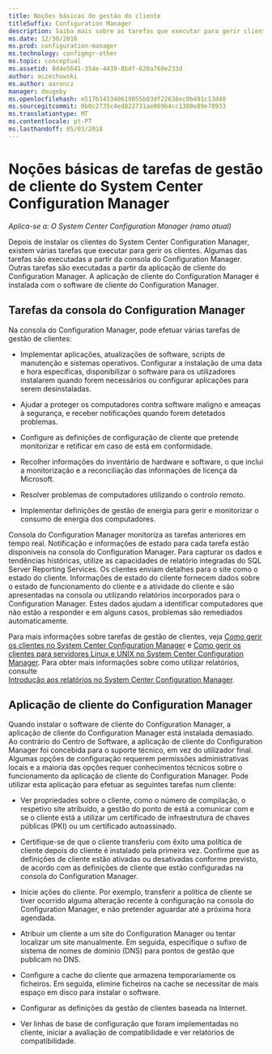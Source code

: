 ```yaml
---
title: Noções básicas de gestão do cliente
titleSuffix: Configuration Manager
description: Saiba mais sobre as tarefas que executar para gerir clientes do System Center Configuration Manager.
ms.date: 12/30/2016
ms.prod: configuration-manager
ms.technology: configmgr-other
ms.topic: conceptual
ms.assetid: 8d4e5641-354e-4439-8b4f-620a760e233d
author: aczechowski
ms.author: aaroncz
manager: dougeby
ms.openlocfilehash: e517b345340619055b03df22638ec0b491c13d40
ms.sourcegitcommit: 0b0c2735c4ed822731ae069b4cc1380e89e78933
ms.translationtype: MT
ms.contentlocale: pt-PT
ms.lasthandoff: 05/03/2018
---
```

# <a name="fundamentals-of-client-management-tasks-for-system-center-configuration-manager"></a>Noções básicas de tarefas de gestão de cliente do System Center Configuration Manager

*Aplica-se a: O System Center Configuration Manager (ramo atual)*

Depois de instalar os clientes do System Center Configuration Manager, existem várias tarefas que executar para gerir os clientes.  Algumas das tarefas são executadas a partir da consola do Configuration Manager. Outras tarefas são executadas a partir da aplicação de cliente do Configuration Manager. A aplicação de cliente do Configuration Manager é instalada com o software de cliente do Configuration Manager.

## <a name="configuration-manager-console-tasks"></a>Tarefas da consola do Configuration Manager
 Na consola do Configuration Manager, pode efetuar várias tarefas de gestão de clientes:  

-   Implementar aplicações, atualizações de software, scripts de manutenção e sistemas operativos. Configurar a instalação de uma data e hora específicas, disponibilizar o software para os utilizadores instalarem quando forem necessários ou configurar aplicações para serem desinstaladas.  

-   Ajudar a proteger os computadores contra software maligno e ameaças à segurança, e receber notificações quando forem detetados problemas.  

-   Configure as definições de configuração de cliente que pretende monitorizar e retificar em caso de está em conformidade.  

-   Recolher informações do inventário de hardware e software, o que inclui a monitorização e a reconciliação das informações de licença da Microsoft.  

-   Resolver problemas de computadores utilizando o controlo remoto.  

-   Implementar definições de gestão de energia para gerir e monitorizar o consumo de energia dos computadores.  

Consola do Configuration Manager monitoriza as tarefas anteriores em tempo real. Notificação e informações de estado para cada tarefa estão disponíveis na consola do Configuration Manager. Para capturar os dados e tendências históricas, utilize as capacidades de relatório integradas do SQL Server Reporting Services. Os clientes enviam detalhes para o site como o estado do cliente.  Informações de estado do cliente fornecem dados sobre o estado de funcionamento do cliente e a atividade do cliente e são apresentadas na consola ou utilizando relatórios incorporados para o Configuration Manager. Estes dados ajudam a identificar computadores que não estão a responder e em alguns casos, problemas são remediados automaticamente.  

 Para mais informações sobre tarefas de gestão de clientes, veja [Como gerir os clientes no System Center Configuration Manager](../../core/clients/manage/manage-clients.md) e [Como gerir os clientes para servidores Linux e UNIX no System Center Configuration Manager](../../core/clients/manage/manage-clients-for-linux-and-unix-servers.md). Para obter mais informações sobre como utilizar relatórios, consulte   
            [Introdução aos relatórios no System Center Configuration Manager](../../core/servers/manage/introduction-to-reporting.md).  

## <a name="configuration-manager-client-application"></a>Aplicação de cliente do Configuration Manager  
 Quando instalar o software de cliente do Configuration Manager, a aplicação de cliente do Configuration Manager está instalada demasiado. Ao contrário do Centro de Software, a aplicação de cliente do Configuration Manager foi concebida para o suporte técnico, em vez do utilizador final. Algumas opções de configuração requerem permissões administrativas locais e a maioria das opções requer conhecimentos técnicos sobre o funcionamento da aplicação de cliente do Configuration Manager. Pode utilizar esta aplicação para efetuar as seguintes tarefas num cliente:  

-   Ver propriedades sobre o cliente, como o número de compilação, o respetivo site atribuído, a gestão do ponto de está a comunicar com e se o cliente está a utilizar um certificado de infraestrutura de chaves públicas (PKI) ou um certificado autoassinado.  

-   Certifique-se de que o cliente transferiu com êxito uma política de cliente depois do cliente é instalado pela primeira vez. Confirme que as definições de cliente estão ativadas ou desativadas conforme previsto, de acordo com as definições de cliente que estão configuradas na consola do Configuration Manager.  

-   Inicie ações do cliente. Por exemplo, transferir a política de cliente se tiver ocorrido alguma alteração recente à configuração na consola do Configuration Manager, e não pretender aguardar até a próxima hora agendada.  

-   Atribuir um cliente a um site do Configuration Manager ou tentar localizar um site manualmente. Em seguida, especifique o sufixo de sistema de nomes de domínio (DNS) para pontos de gestão que publicam no DNS.  

-   Configure a cache do cliente que armazena temporariamente os ficheiros. Em seguida, elimine ficheiros na cache se necessitar de mais espaço em disco para instalar o software.  

-   Configurar as definições da gestão de clientes baseada na Internet.  

-   Ver linhas de base de configuração que foram implementadas no cliente, iniciar a avaliação de compatibilidade e ver relatórios de compatibilidade.  
